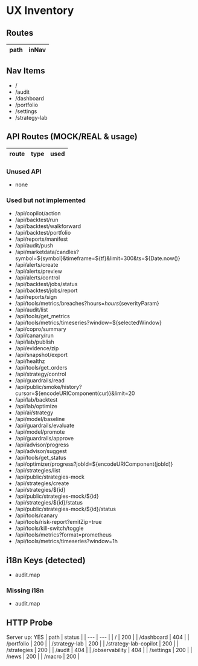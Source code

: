 # UX Inventory

## Routes
| path | inNav |
| --- | --- |


## Nav Items
- /
- /audit
- /dashboard
- /portfolio
- /settings
- /strategy-lab

## API Routes (MOCK/REAL & usage)
| route | type | used |
| --- | --- | --- |


### Unused API
- none

### Used but not implemented
- /api/copilot/action
- /api/backtest/run
- /api/backtest/walkforward
- /api/backtest/portfolio
- /api/reports/manifest
- /api/audit/push
- /api/marketdata/candles?symbol=${symbol}&timeframe=${tf}&limit=300&ts=${Date.now()}
- /api/alerts/create
- /api/alerts/preview
- /api/alerts/control
- /api/backtest/jobs/status
- /api/backtest/jobs/report
- /api/reports/sign
- /api/tools/metrics/breaches?hours=${hours}${severityParam}
- /api/audit/list
- /api/tools/get_metrics
- /api/tools/metrics/timeseries?window=${selectedWindow}
- /api/copro/summary
- /api/canary/run
- /api/lab/publish
- /api/evidence/zip
- /api/snapshot/export
- /api/healthz
- /api/tools/get_orders
- /api/strategy/control
- /api/guardrails/read
- /api/public/smoke/history?cursor=${encodeURIComponent(cur)}&limit=20
- /api/lab/backtest
- /api/lab/optimize
- /api/ai/strategy
- /api/model/baseline
- /api/guardrails/evaluate
- /api/model/promote
- /api/guardrails/approve
- /api/advisor/progress
- /api/advisor/suggest
- /api/tools/get_status
- /api/optimizer/progress?jobId=${encodeURIComponent(jobId)}
- /api/strategies/list
- /api/public/strategies-mock
- /api/strategies/create
- /api/strategies/${id}
- /api/public/strategies-mock/${id}
- /api/strategies/${id}/status
- /api/public/strategies-mock/${id}/status
- /api/tools/canary
- /api/tools/risk-report?emitZip=true
- /api/tools/kill-switch/toggle
- /api/tools/metrics?format=prometheus
- /api/tools/metrics/timeseries?window=1h

## i18n Keys (detected)
- audit.map

### Missing i18n
- audit.map

## HTTP Probe
Server up: YES
| path | status |
| --- | --- |
| / | 200 |
| /dashboard | 404 |
| /portfolio | 200 |
| /strategy-lab | 200 |
| /strategy-lab-copilot | 200 |
| /strategies | 200 |
| /audit | 404 |
| /observability | 404 |
| /settings | 200 |
| /news | 200 |
| /macro | 200 |